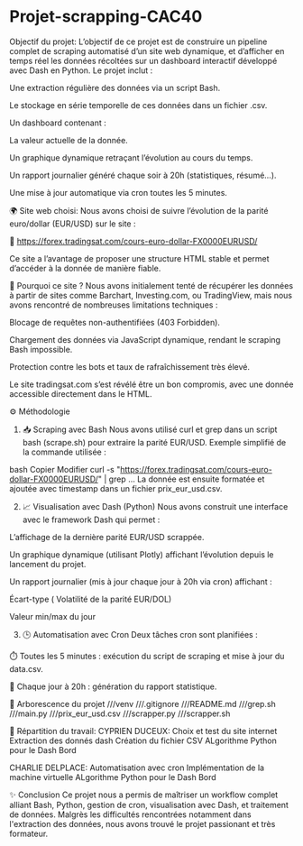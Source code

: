 # Projet-scrapping-CAC40
Objectif du projet:
L’objectif de ce projet est de construire un pipeline complet de scraping automatisé d’un site web dynamique, et d’afficher en temps réel les données récoltées sur un dashboard interactif développé avec Dash en Python. Le projet inclut :

Une extraction régulière des données via un script Bash.

Le stockage en série temporelle de ces données dans un fichier .csv.

Un dashboard contenant :

La valeur actuelle de la donnée.

Un graphique dynamique retraçant l’évolution au cours du temps.

Un rapport journalier généré chaque soir à 20h (statistiques, résumé…).

Une mise à jour automatique via cron toutes les 5 minutes.

🌍 Site web choisi:
Nous avons choisi de suivre l’évolution de la parité euro/dollar (EUR/USD) sur le site :

🔗 https://forex.tradingsat.com/cours-euro-dollar-FX0000EURUSD/

Ce site a l’avantage de proposer une structure HTML stable et permet d’accéder à la donnée de manière fiable.

🔧 Pourquoi ce site ?
Nous avons initialement tenté de récupérer les données à partir de sites comme Barchart, Investing.com, ou TradingView, mais nous avons rencontré de nombreuses limitations techniques :

Blocage de requêtes non-authentifiées (403 Forbidden).

Chargement des données via JavaScript dynamique, rendant le scraping Bash impossible.

Protection contre les bots et taux de rafraîchissement très élevé.

Le site tradingsat.com s’est révélé être un bon compromis, avec une donnée accessible directement dans le HTML.

⚙️ Méthodologie
1. 📥 Scraping avec Bash
Nous avons utilisé curl et grep dans un script bash (scrape.sh) pour extraire la parité EUR/USD. Exemple simplifié de la commande utilisée :

bash
Copier
Modifier
curl -s "https://forex.tradingsat.com/cours-euro-dollar-FX0000EURUSD/" | grep ...
La donnée est ensuite formatée et ajoutée avec timestamp dans un fichier prix_eur_usd.csv.

2. 📈 Visualisation avec Dash (Python)
Nous avons construit une interface avec le framework Dash qui permet :

L’affichage de la dernière parité EUR/USD scrappée.

Un graphique dynamique (utilisant Plotly) affichant l’évolution depuis le lancement du projet.

Un rapport journalier (mis à jour chaque jour à 20h via cron) affichant :

Écart-type ( Volatilité de la parité EUR/DOL)

Valeur min/max du jour

3. 🕒 Automatisation avec Cron
Deux tâches cron sont planifiées :

⏱️ Toutes les 5 minutes : exécution du script de scraping et mise à jour du data.csv.

📅 Chaque jour à 20h : génération du rapport statistique.

📁 Arborescence du projet
///venv
///.gitignore
///README.md
///grep.sh
///main.py
///prix_eur_usd.csv
///scrapper.py
///scrapper.sh

💼 Répartition du travail:
CYPRIEN DUCEUX: Choix et test du site internet 
Extraction des donnés dash
Création du fichier CSV
ALgorithme Python pour le Dash Bord

CHARLIE DELPLACE: Automatisation avec cron 
Implémentation de la machine virtuelle
ALgorithme Python pour le Dash Bord


✨ Conclusion
Ce projet nous a permis de maîtriser un workflow complet alliant Bash, Python, gestion de cron, visualisation avec Dash, et traitement de données. 
Malgrès les difficultés rencontrées notamment dans l'extraction des données, nous avons trouvé le projet passionant et très formateur.
